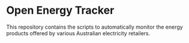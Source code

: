 # Open Energy Tracker
This repository contains the scripts to automatically monitor the energy products offered by various Australian electricity retailers.
